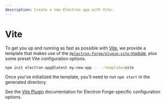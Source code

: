 ```yaml
---
description: Create a new Electron app with Vite.
---
```


# Vite

To get you up and running as fast as possible with [Vite](https://vitejs.dev/), we provide a template that makes use of the [`@electron-forge/plugin-vite` module](../config/plugins/vite.mdx), plus some preset Vite configuration options.

```bash
npm init electron-app@latest my-new-app -- --template=vite
```

Once you've initialized the template, you'll need to run `npm start` in the generated directory.

See the [Vite Plugin](../config/plugins/vite.mdx) documentation for Electron Forge-specific configuration options.
